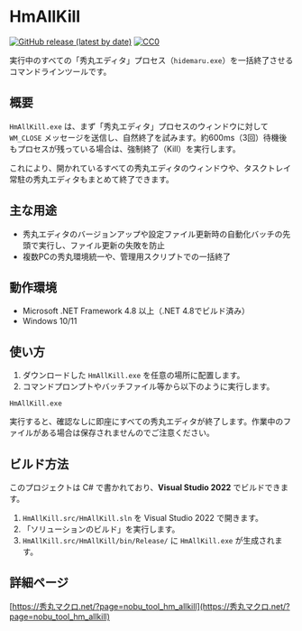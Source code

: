 # HmAllKill

[![GitHub release (latest by date)](https://img.shields.io/github/v/release/komiyamma/hm_allkill)](https://github.com/komiyamma/hm_allkill/releases/latest)
[![CC0](https://img.shields.io/badge/license-CC0-blue.svg?style=flat)](LICENSE.txt)


実行中のすべての「秀丸エディタ」プロセス（`hidemaru.exe`）を一括終了させるコマンドラインツールです。

## 概要

`HmAllKill.exe` は、まず「秀丸エディタ」プロセスのウィンドウに対して `WM_CLOSE` メッセージを送信し、自然終了を試みます。約600ms（3回）待機後もプロセスが残っている場合は、強制終了（Kill）を実行します。

これにより、開かれているすべての秀丸エディタのウィンドウや、タスクトレイ常駐の秀丸エディタもまとめて終了できます。

## 主な用途

- 秀丸エディタのバージョンアップや設定ファイル更新時の自動化バッチの先頭で実行し、ファイル更新の失敗を防止
- 複数PCの秀丸環境統一や、管理用スクリプトでの一括終了

## 動作環境

- Microsoft .NET Framework 4.8 以上（.NET 4.8でビルド済み）
- Windows 10/11

## 使い方

1. ダウンロードした `HmAllKill.exe` を任意の場所に配置します。
2. コマンドプロンプトやバッチファイル等から以下のように実行します。

```shell
HmAllKill.exe
```

実行すると、確認なしに即座にすべての秀丸エディタが終了します。作業中のファイルがある場合は保存されませんのでご注意ください。

## ビルド方法

このプロジェクトは C# で書かれており、**Visual Studio 2022** でビルドできます。

1. `HmAllKill.src/HmAllKill.sln` を Visual Studio 2022 で開きます。
2. 「ソリューションのビルド」を実行します。
3. `HmAllKill.src/HmAllKill/bin/Release/` に `HmAllKill.exe` が生成されます。

## 詳細ページ

[https://秀丸マクロ.net/?page=nobu_tool_hm_allkill](https://秀丸マクロ.net/?page=nobu_tool_hm_allkill)
